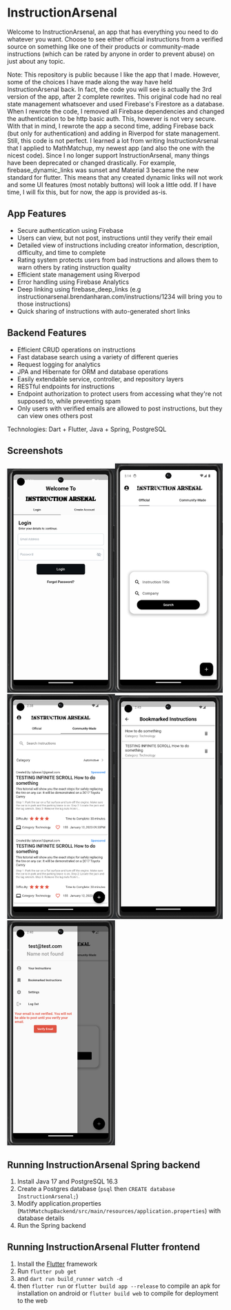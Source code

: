 # InstructionArsenal

Welcome to InstructionArsenal, an app that has everything you need to do whatever you want. Choose to see either official instructions from a verified source on something like one of their products or community-made instructions (which can be rated by anyone in order to prevent abuse) on just about any topic.

Note: This repository is public because I like the app that I made. However, some of the choices I have made along the way have held InstructionArsenal back. In fact, the code you will see is actually the 3rd version of the app, after 2 complete rewrites. This original code had no real state management whatsoever and used Firebase's Firestore as a database. When I rewrote the code, I removed all Firebase dependencies and changed the authentication to be http basic auth. This, however is not very secure. With that in mind, I rewrote the app a second time, adding Firebase back (but only for authentication) and adding in Riverpod for state management. Still, this code is not perfect. I learned a lot from writing InstructionArsenal that I applied to MathMatchup, my newest app (and also the one with the nicest code). Since I no longer support InstructionArsenal, many things have been deprecated or changed drastically. For example, firebase_dynamic_links was sunset and Material 3 became the new standard for flutter. This means that any created dynamic links will not work and some UI features (most notably buttons) will look a little odd. If I have time, I will fix this, but for now, the app is provided as-is.

## App Features

- Secure authentication using Firebase
- Users can view, but not post, instructions until they verify their email
- Detailed view of instructions including creator information, description, difficulty, and time to complete
- Rating system protects users from bad instructions and allows them to warn others by rating instruction quality
- Efficient state management using Riverpod
- Error handling using Firebase Analytics
- Deep linking using firebase_deep_links (e.g instructionarsenal.brendanharan.com/instructions/1234 will bring you to those instructions)
- Quick sharing of instructions with auto-generated short links

## Backend Features

- Efficient CRUD operations on instructions
- Fast database search using a variety of different queries
- Request logging for analytics 
- JPA and Hibernate for ORM and database operations
- Easily extendable service, controller, and repository layers
- RESTful endpoints for instructions
- Endpoint authorization to protect users from accessing what they're not supposed to, while preventing spam
- Only users with verified emails are allowed to post instructions, but they can view ones others post

Technologies: Dart + Flutter, Java + Spring, PostgreSQL

## Screenshots

<img src="https://github.com/Brendan-H/InstructionArsenalRewritten/blob/master/instruction_arsenal/Screenshots/login_page.png" width="250"><img src="https://github.com/Brendan-H/InstructionArsenalRewritten/blob/master/instruction_arsenal/Screenshots/official_instructions_page.png" width="250"><img src="https://github.com/Brendan-H/InstructionArsenalRewritten/blob/master/instruction_arsenal/Screenshots/community_made_instructions_page.png" width="250"><img src="https://github.com/Brendan-H/InstructionArsenalRewritten/blob/master/instruction_arsenal/Screenshots/bookmarks_page.png" width="250"><img src="https://github.com/Brendan-H/InstructionArsenalRewritten/blob/master/instruction_arsenal/Screenshots/hamburger_menu.png" width="250">


## Running InstructionArsenal Spring backend
1. Install Java 17 and PostgreSQL 16.3
2. Create a Postgres database (```psql``` then ```CREATE database InstructionArsenal;```)
3. Modify application.properties (```MathMatchupBackend/src/main/resources/application.properties```) with database details
4. Run the Spring backend

## Running InstructionArsenal Flutter frontend

1. Install the [Flutter](https://flutter.dev) framework
2. Run ```flutter pub get```
3. and ```dart run build_runner watch -d```
4. then ```flutter run``` or ```flutter build app --release``` to compile an apk for installation on android or ```flutter build web``` to compile for deployment to the web